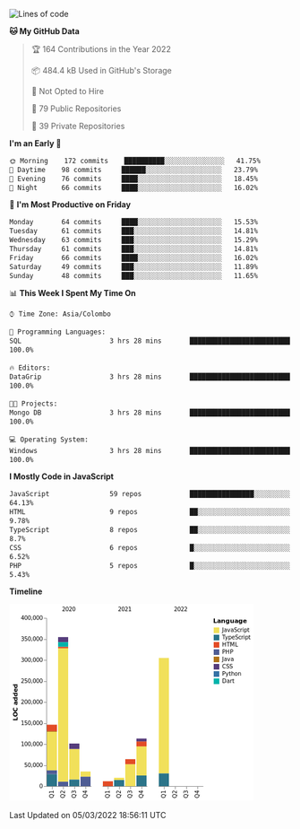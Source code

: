 
<!--START_SECTION:waka-->
![Lines of code](https://img.shields.io/badge/From%20Hello%20World%20I%27ve%20Written-1%20Million%20lines%20of%20code-blue)

**🐱 My GitHub Data** 

> 🏆 164 Contributions in the Year 2022
 > 
> 📦 484.4 kB Used in GitHub's Storage 
 > 
> 🚫 Not Opted to Hire
 > 
> 📜 79 Public Repositories 
 > 
> 🔑 39 Private Repositories  
 > 
**I'm an Early 🐤** 

```text
🌞 Morning    172 commits    ██████████░░░░░░░░░░░░░░░   41.75% 
🌆 Daytime    98 commits     ██████░░░░░░░░░░░░░░░░░░░   23.79% 
🌃 Evening    76 commits     ████░░░░░░░░░░░░░░░░░░░░░   18.45% 
🌙 Night      66 commits     ████░░░░░░░░░░░░░░░░░░░░░   16.02%

```
📅 **I'm Most Productive on Friday** 

```text
Monday       64 commits     ████░░░░░░░░░░░░░░░░░░░░░   15.53% 
Tuesday      61 commits     ███░░░░░░░░░░░░░░░░░░░░░░   14.81% 
Wednesday    63 commits     ███░░░░░░░░░░░░░░░░░░░░░░   15.29% 
Thursday     61 commits     ███░░░░░░░░░░░░░░░░░░░░░░   14.81% 
Friday       66 commits     ████░░░░░░░░░░░░░░░░░░░░░   16.02% 
Saturday     49 commits     ███░░░░░░░░░░░░░░░░░░░░░░   11.89% 
Sunday       48 commits     ███░░░░░░░░░░░░░░░░░░░░░░   11.65%

```


📊 **This Week I Spent My Time On** 

```text
⌚︎ Time Zone: Asia/Colombo

💬 Programming Languages: 
SQL                      3 hrs 28 mins       █████████████████████████   100.0%

🔥 Editors: 
DataGrip                 3 hrs 28 mins       █████████████████████████   100.0%

🐱‍💻 Projects: 
Mongo DB                 3 hrs 28 mins       █████████████████████████   100.0%

💻 Operating System: 
Windows                  3 hrs 28 mins       █████████████████████████   100.0%

```

**I Mostly Code in JavaScript** 

```text
JavaScript               59 repos            ████████████████░░░░░░░░░   64.13% 
HTML                     9 repos             ██░░░░░░░░░░░░░░░░░░░░░░░   9.78% 
TypeScript               8 repos             ██░░░░░░░░░░░░░░░░░░░░░░░   8.7% 
CSS                      6 repos             █░░░░░░░░░░░░░░░░░░░░░░░░   6.52% 
PHP                      5 repos             █░░░░░░░░░░░░░░░░░░░░░░░░   5.43%

```


**Timeline**

![Chart not found](https://raw.githubusercontent.com/ccweerasinghe1994/ccweerasinghe1994/master/charts/bar_graph.png) 


 Last Updated on 05/03/2022 18:56:11 UTC
<!--END_SECTION:waka-->
